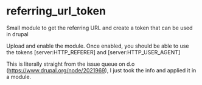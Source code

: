 # referring_url_token
Small module to get the referring URL and create a token that can be used in drupal

Upload and enable the module. Once enabled, you should be able to use the tokens [server:HTTP_REFERER] and [server:HTTP_USER_AGENT] 

This is literally straight from the issue queue on d.o (https://www.drupal.org/node/2021969), I just took the info and applied it in a module.
